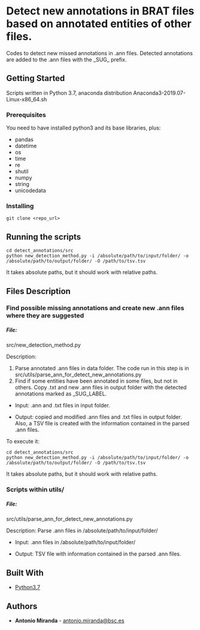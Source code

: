 # Detect new annotations in BRAT files based on annotated entities of other files.

Codes to detect new missed annotations in .ann files. Detected annotations are added to the .ann files with the \_SUG\_ prefix.

## Getting Started

Scripts written in Python 3.7, anaconda distribution Anaconda3-2019.07-Linux-x86_64.sh

### Prerequisites

You need to have installed python3 and its base libraries, plus:
+ pandas
+ datetime
+ os
+ time
+ re
+ shutil
+ numpy
+ string
+ unicodedata

### Installing

```
git clone <repo_url>
```

## Running the scripts

```
cd detect_annotations/src
python new_detection_method.py -i /absolute/path/to/input/folder/ -o /absolute/path/to/output/folder/ -O /path/to/tsv.tsv
```

It takes absolute paths, but it should work with relative paths.

## Files Description

### Find possible missing annotations and create new .ann files where they are suggested

##### File: 
src/new_detection_method.py

Description: 
1. Parse annotated .ann files in data folder. The code run in this step is in src/utils/parse_ann_for_detect_new_annotations.py
2. Find if some entities have been annotated in some files, but not in others. Copy .txt and new .ann files in output folder with the detected annotations marked as \_SUG\_LABEL. 

+ Input: .ann and .txt files in input folder.

+ Output: copied and modified .ann files and .txt files in output folder. Also, a TSV file is created with the information contained in the parsed .ann files.

To execute it: 

```
cd detect_annotations/src
python new_detection_method.py -i /absolute/path/to/input/folder/ -o /absolute/path/to/output/folder/ -O /path/to/tsv.tsv
```

It takes absolute paths, but it should work with relative paths.


### Scripts within utils/
##### File:
src/utils/parse_ann_for_detect_new_annotations.py 

Description: Parse .ann files in /absolute/path/to/input/folder/

+ Input: .ann files in /absolute/path/to/input/folder/

+ Output: TSV file with information contained in the parsed .ann files.

## Built With

* [Python3.7](https://www.anaconda.com/distribution/)

## Authors

* **Antonio Miranda** - antonio.miranda@bsc.es
